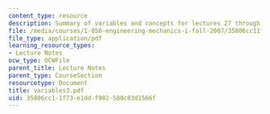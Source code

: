 ```yaml
---
content_type: resource
description: Summary of variables and concepts for lectures 27 through 37.
file: /media/courses/1-050-engineering-mechanics-i-fall-2007/35806cc11f73e1ddf902580c83d1566f_variables3.pdf
file_type: application/pdf
learning_resource_types:
- Lecture Notes
ocw_type: OCWFile
parent_title: Lecture Notes
parent_type: CourseSection
resourcetype: Document
title: variables3.pdf
uid: 35806cc1-1f73-e1dd-f902-580c83d1566f
---
```

